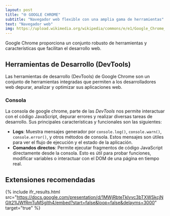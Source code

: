 ```yaml
---
layout: post
title: "🌐 GOOGLE CHROME"
subtitle: "Navegador web flexible con una amplia gama de herramientas"
text: "Navegador web"
img: https://upload.wikimedia.org/wikipedia/commons/e/e1/Google_Chrome_icon_%28February_2022%29.svg
---
```


Google Chrome proporciona un conjunto robusto de herramientas y características que facilitan el desarrollo web.

## Herramientas de Desarrollo (DevTools)

Las herramientas de desarrollo (DevTools) de Google Chrome son un conjunto de herramientas integradas que permiten a los desarrolladores web depurar, analizar y optimizar sus aplicaciones web.

### Consola

La consola de google chrome, parte de las *DevTools* nos permite interactuar con el código JavaScript, depurar errores y realizar diversas tareas de desarrollo. Sus principales características y funcionales son las siguientes:

- **Logs**: Muestra mensajes generador por `console.log()`, `console.warn()`, `console.error()`, y otros métodos de consola. Estos mensajes son útiles para ver el flujo de ejecución y el estado de la aplicación.
- **Comandos directos**: Permite ejecutar fragmentos de código JavaScript directamente desde la consola. Esto es útil para probar funciones, modificar variables o interactuar con el DOM de una página en tiempo real.

## Extensiones recomendadas

{% include ifr_results.html src="https://docs.google.com/presentation/d/1MWjRbteTklvvc3bTXWSkcjNGIt21lJWfRmTuMSglth4/embed?start=false&loop=false&delayms=3000" target="true" %}
